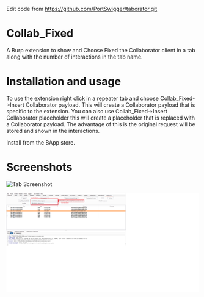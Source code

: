 Edit code from https://github.com/PortSwigger/taborator.git

# Collab_Fixed
A Burp extension to show and Choose Fixed the Collaborator client in a tab along with the number of interactions in the tab name.

# Installation and usage

To use the extension right click in a repeater tab and choose Collab_Fixed->Insert Collaborator payload. This will create a Collaborator payload that is specific to the extension. You can also use Collab_Fixed->Insert Collaborator placeholder this will create a placeholder that is replaced with a Collaborator payload. The advantage of this is the original request will be stored and shown in the interactions.

Install from the BApp store.

# Screenshots

![Tab Screenshot](hhttps://github.com/123Pro123Pro/Burp-Collab-Fixed/blob/master/images/screenshot-tab.png)

![Client Screenshot](https://github.com/123Pro123Pro/Burp-Collab-Fixed/blob/main/images/screenshot-client1.png)
